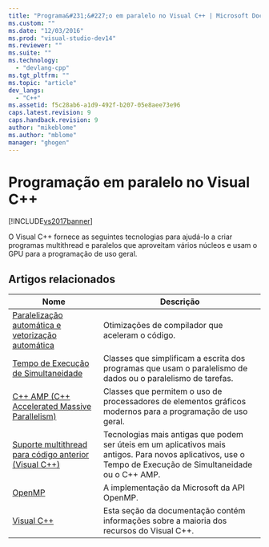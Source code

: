```yaml
---
title: "Programa&#231;&#227;o em paralelo no Visual C++ | Microsoft Docs"
ms.custom: ""
ms.date: "12/03/2016"
ms.prod: "visual-studio-dev14"
ms.reviewer: ""
ms.suite: ""
ms.technology: 
  - "devlang-cpp"
ms.tgt_pltfrm: ""
ms.topic: "article"
dev_langs: 
  - "C++"
ms.assetid: f5c28ab6-a1d9-492f-b207-05e8aee73e96
caps.latest.revision: 9
caps.handback.revision: 9
author: "mikeblome"
ms.author: "mblome"
manager: "ghogen"
---
```

# Programa&#231;&#227;o em paralelo no Visual C++
[!INCLUDE[vs2017banner](../../assembler/inline/includes/vs2017banner.md)]

O Visual C\+\+ fornece as seguintes tecnologias para ajudá\-lo a criar programas multithread e paralelos que aproveitam vários núcleos e usam o GPU para a programação de uso geral.  
  
## Artigos relacionados  
  
|Nome|Descrição|  
|----------|---------------|  
|[Paralelização automática e vetorização automática](../../parallel/auto-parallelization-and-auto-vectorization.md)|Otimizações de compilador que aceleram o código.|  
|[Tempo de Execução de Simultaneidade](../../parallel/concrt/concurrency-runtime.md)|Classes que simplificam a escrita dos programas que usam o paralelismo de dados ou o paralelismo de tarefas.|  
|[C\+\+ AMP \(C\+\+ Accelerated Massive Parallelism\)](../../parallel/amp/cpp-amp-cpp-accelerated-massive-parallelism.md)|Classes que permitem o uso de processadores de elementos gráficos modernos para a programação de uso geral.|  
|[Suporte multithread para código anterior \(Visual C\+\+\)](../../parallel/multithreading-support-for-older-code-visual-cpp.md)|Tecnologias mais antigas que podem ser úteis em um aplicativos mais antigos.  Para novos aplicativos, use o Tempo de Execução de Simultaneidade ou o C\+\+ AMP.|  
|[OpenMP](../../parallel/openmp/openmp-in-visual-cpp.md)|A implementação da Microsoft da API OpenMP.|  
|[Visual C\+\+](../../top/visual-cpp-in-visual-studio-2015.md)|Esta seção da documentação contém informações sobre a maioria dos recursos do Visual C\+\+.|